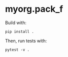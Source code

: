 # myorg.pack\_f

Build with:
```shell
pip install .
```

Then, run tests with:
```shell
pytest -v .
```
